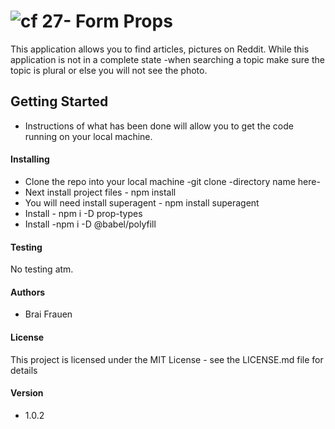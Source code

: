 ![cf](http://i.imgur.com/7v5ASc8.png) 27- Form Props
===
This application allows you to find articles, pictures on Reddit.
While this application is not in a complete state -when searching a topic make 
sure the topic is plural or else you will not see the photo.
## Getting Started
   * Instructions of what has been done will allow you to get the code running on your 
   local machine. 

    
#### Installing 
   * Clone the repo into your local machine -git clone -directory name here- 
   * Next install project files - npm install 
   * You will need install superagent - npm install superagent
   * Install - npm i -D prop-types
   * Install -npm i -D @babel/polyfill
   
#### Testing  
No testing atm.

####  Authors
* Brai Frauen 

#### License 
This project is licensed under the MIT License - see the LICENSE.md file for details

#### Version
* 1.0.2
